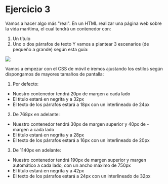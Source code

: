# Ejercicio 3

Vamos a hacer algo más "real". En un HTML realizar una página web sobre la vida maritima, el cual tendrá un contenedor con: 

1. Un título 
2. Uno o dos párrafos de texto Y vamos a plantear 3 escenarios (de pequeño a grande) según esta guía:

![](https://storage.googleapis.com/academia-geek-general-bucket/modulo-1/modulo_1_img_45.png)

Vamos a empezar con el CSS de móvil e iremos ajustando los estilos según dispongamos de mayores tamaños de pantalla:

1. Por defecto:
- Nuestro contenedor tendrá 20px de margen a cada lado
- El título estará en negrita y a 32px
- El texto de los párrafos estará a 18px con un interlineado de 24px

2. De 768px en adelante:
- Nuestro contenedor tendrá 30px de margen superior y 40px de - margen a cada lado
- El título estará en negrita y a 28px
- El texto de los párrafos estará a 16px con un interlineado de 20px

3. De 1140px en adelante:
- Nuestro contenedor tendrá 190px de margen superior y margen automático a cada lado, con un ancho máximo de 750px
- El título estará en negrita y a 42px
- El texto de los párrafos estará a 24px con un interlineado de 32px
